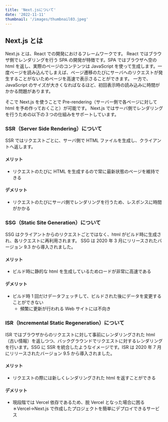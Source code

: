 ```yaml
---
title: 'Next.jsについて'
date: '2022-11-11'
thumbnail: '/images/thumbnail03.jpeg'
---
```


## Next.js とは

Next.js とは、React での開発におけるフレームワークです。
React ではブラウザ側でレンダリングを行う SPA の開発が特徴です。SPA ではブラウザへ空の html を返し、実際のページのコンテンツは JavaScript を使って生成します。一度ページを読み込んでしまえば、ページ遷移のたびにサーバへのリクエストが発生することがないためページを高速で表示さることができます。
一方で、JavaScript のサイズが大きくなればなるほど、初回表示時の読み込みに時間がかかる問題があります。

そこで Next.js を使うことで Pre-rendering（サーバー側で各ページに対して html を予め作っておくこと）が可能です。
Next.js ではサーバ側でレンダリングを行うための以下の３つの仕組みをサポートしています。

### SSR（Server Side Rendering）について

SSR ではリクエストごとに、サーバ側で HTML ファイルを生成し、クライアントへ返します。

#### メリット

- リクエストのたびに HTML を生成するので常に最新状態のページを維持できる

#### デメリット

- リクエストのたびにサーバ側でレンダリングを行うため、レスポンスに時間がかかる

### SSG（Static Site Generation）について

SSG はクライアントからのリクエストごとではなく、html がビルド時に生成され、各リクエストに再利用されます。
SSG は 2020 年 3 月にリリースされたバージョン 9.3 から導入されました。

#### メリット

- ビルド時に静的な html を生成しているためロードが非常に高速である

#### デメリット

- ビルド時 1 回だけデータフェッチして、ビルドされた後にデータを変更することができない
  - 頻繁に更新が行われる Web サイトには不向き

### ISR（Incremental Static Regeneration）について

ISR ではブラウザからのリクエストに対して事前にレンダリングされた html（古い情報）を返しつつ、バックグラウンドでリクエストに対するレンダリングを行います。SSG に SSR を統合したようなイメージです。ISR は 2020 年 7 月にリリースされたバージョン 9.5 から導入されました。

#### メリット

- リクエストの際には新しくレンダリングされた html を返すことができる

#### デメリット

- 現段階では Vercel 依存であるため、脱 Vercel となった場合に困る<br/>
  ＊Vercel→Next.js で作成したプロジェクトを簡単にデプロイできるサービス
